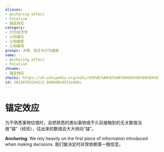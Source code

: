 ```yaml
---
aliases:
- Anchoring effect
- Focalism
- 锚定效应
category:
- 行为经济学
- 认知偏见
- 认知偏差
- 认知偏误
groups: 决策、信念与行为偏差
name:
- Anchoring effect
- Focalism
zhname:
- 锚定效应
zhwiki: https://zh.wikipedia.org/wiki/%E9%8C%A8%E5%AE%9A%E6%95%88%E6%87%89
id: 20220703234212_8090d8e9521e46bc
---
```


# 锚定效应

为不熟悉事物估值时，会把熟悉的类似事物或不久前接触到的无关数值当做“锚”（经验），估出来的数值会大大倾向“锚”。

**Anchoring**: We rely heavily on the first piece of information introduced when making decisions.
我们做决定时非常依赖第一眼信息。